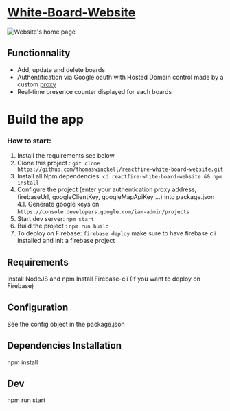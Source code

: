 [White-Board-Website](https://whiteboardtest.firebaseapp.com)
================================

![Website's home page](https://i.gyazo.com/eb5a78c522cb5a9012679ba53ac2269b.png)

Functionnality
-----------

* Add, update and delete boards
* Authentification via Google oauth with Hosted Domain control made by a custom [proxy](https://github.com/CremAlex/proxy-whiteboard)
* Real-time presence counter displayed for each boards


Build the app
=============

### How to start:

1. Install the requirements see below
2. Clone this project : `git clone https://github.com/thomaswinckell/reactfire-white-board-website.git`
3. Install all Npm dependencies: `cd reactfire-white-board-website && npm install`
4. Configure the project (enter your authentication proxy address, firebaseUrl, googleClientKey, googleMapApiKey ...) into package.json
    4.1. Generate google keys on `https://console.developers.google.com/iam-admin/projects`
5. Start dev server: `npm start`
6. Build the project : `npm run build`
7. To deploy on Firebase: `firebase deploy` make sure to have firebase cli installed and init a firebase project


Requirements
------------

Install NodeJS and npm
Install Firebase-cli (If you want to deploy on Firebase)

Configuration
------------
See the config object in the package.json

Dependencies Installation
------------
npm install

Dev
------------
npm run start
